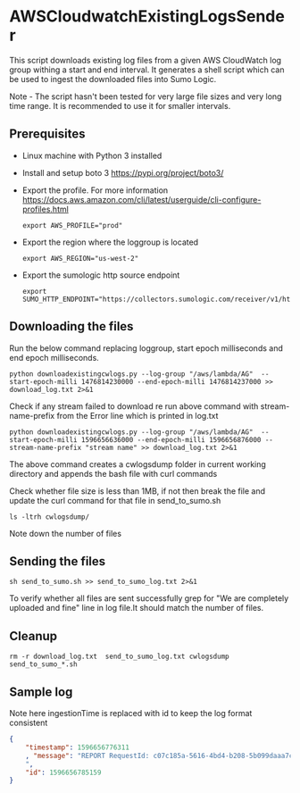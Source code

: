 # AWSCloudwatchExistingLogsSender

This script downloads existing log files from a given AWS CloudWatch log group withing a start and end interval. It generates a shell script which can be used to ingest the downloaded files into Sumo Logic.

Note - The script hasn't been tested for very large file sizes and very long time range. It is recommended to use it for smaller intervals.

## Prerequisites

* Linux machine with Python 3 installed
* Install and setup boto 3  https://pypi.org/project/boto3/
* Export the profile. For more information https://docs.aws.amazon.com/cli/latest/userguide/cli-configure-profiles.html
    
      export AWS_PROFILE="prod"

* Export the region where the loggroup is located
      
      export AWS_REGION="us-west-2"
      
* Export the sumologic http source endpoint
      
      export SUMO_HTTP_ENDPOINT="https://collectors.sumologic.com/receiver/v1/http/<token>"

## Downloading the files

Run the below command replacing loggroup, start epoch milliseconds and end epoch milliseconds.

    python downloadexistingcwlogs.py --log-group "/aws/lambda/AG"  --start-epoch-milli 1476814230000 --end-epoch-milli 1476814237000 >> download_log.txt 2>&1

Check if any stream failed to download re run above command with stream-name-prefix from the Error line which is printed in log.txt

    python downloadexistingcwlogs.py --log-group "/aws/lambda/AG"  --start-epoch-milli 1596656636000 --end-epoch-milli 1596656876000 --stream-name-prefix "stream name" >> download_log.txt 2>&1

The above command creates a cwlogsdump folder in current working directory and appends the bash file with curl commands

Check whether file size is less than 1MB, if not then break the file and update the curl command for that file in send_to_sumo.sh
    
    ls -ltrh cwlogsdump/

Note down the number of files

## Sending the files

    sh send_to_sumo.sh >> send_to_sumo_log.txt 2>&1

To verify whether all files are sent successfully grep for "We are completely uploaded and fine" line in log file.It should match the number of files.

## Cleanup
    rm -r download_log.txt  send_to_sumo_log.txt cwlogsdump send_to_sumo_*.sh

## Sample log
Note here ingestionTime is replaced with id to keep the log format consistent

``` json
{
    "timestamp": 1596656776311
    , "message": "REPORT RequestId: c07c185a-5616-4bd4-b208-5b099daaa7ce\tDuration: 120270.62 ms\tBilled Duration: 120300 ms\tMemory Size: 128 MB\tMax Memory Used: 80 MB\t
    ",
    "id": 1596656785159
}
```
